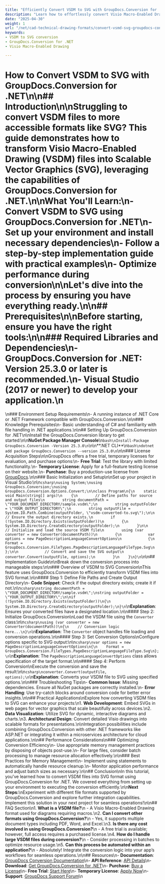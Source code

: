 ```yaml
---
title: "Efficiently Convert VSDM to SVG with GroupDocs.Conversion for .NET"
description: "Learn how to effortlessly convert Visio Macro-Enabled Drawings (VSDM) into scalable vector graphics (SVG) using the powerful GroupDocs.Conversion library in .NET."
date: "2025-04-30"
weight: 1
url: "/net/cad-technical-drawing-formats/convert-vsmd-svg-groupdocs-conversion-net/"
keywords:
- VSDM to SVG conversion
- GroupDocs.Conversion for .NET
- Visio Macro-Enabled Drawing

---
```



# How to Convert VSDM to SVG with GroupDocs.Conversion for .NET\n\n## Introduction\n\nStruggling to convert VSDM files to more accessible formats like SVG? This guide demonstrates how to transform Visio Macro-Enabled Drawing (VSDM) files into Scalable Vector Graphics (SVG), leveraging the capabilities of GroupDocs.Conversion for .NET.\n\n**What You'll Learn:**\n- Convert VSDM to SVG using GroupDocs.Conversion for .NET\n- Set up your environment and install necessary dependencies\n- Follow a step-by-step implementation guide with practical examples\n- Optimize performance during conversion\n\nLet's dive into the process by ensuring you have everything ready.\n\n## Prerequisites\n\nBefore starting, ensure you have the right tools:\n\n### Required Libraries and Dependencies\n- **GroupDocs.Conversion for .NET**: Version 25.3.0 or later is recommended.\n- Visual Studio (2017 or newer) to develop your application.\n  
\n### Environment Setup Requirements\n- A running instance of .NET Core or .NET Framework compatible with GroupDocs.Conversion.\n\n### Knowledge Prerequisites\n- Basic understanding of C# and familiarity with file handling in .NET applications.\n\n## Setting Up GroupDocs.Conversion for .NET\n\nInstall the GroupDocs.Conversion library to get started:\n\n**NuGet Package Manager Console**\n```bash\nInstall-Package GroupDocs.Conversion -Version 25.3.0\n```\n\n**\.NET CLI**\n```bash\ndotnet add package GroupDocs.Conversion --version 25.3.0\n```\n\n### License Acquisition Steps\n\nGroupDocs offers a free trial, temporary licenses for evaluation, and purchase options:\n- **Free Trial**: Test the library with limited functionality.\n- **Temporary License**: Apply for a full-feature testing license on their website.\n- **Purchase**: Buy a production-use license from [GroupDocs](https://purchase.groupdocs.com/buy).\n\n### Basic Initialization and Setup\n\nSet up your project in Visual Studio:\n\n```csharp\nusing System;\nusing GroupDocs.Conversion;\nusing GroupDocs.Conversion.Options.Convert;\n\nclass Program\n{\n    static void Main(string[] args)\n    {\n        // Define paths for source and output files\n        string documentPath = \"YOUR_DOCUMENT_DIRECTORY/sample.vsdm\";\n        string outputFolder = \"YOUR_OUTPUT_DIRECTORY\";\n        string outputFile = System.IO.Path.Combine(outputFolder, \"vsdm-converted-to.svg\");\n\n        // Ensure the output directory exists.\n        if (!System.IO.Directory.Exists(outputFolder))\n        {\n            System.IO.Directory.CreateDirectory(outputFolder);\n        }\n\n        // Initialize and load the source VSDM file\n        using (var converter = new Converter(documentPath))\n        {\n            var options = new PageDescriptionLanguageConvertOptions\n            {\n                Format = GroupDocs.Conversion.FileTypes.PageDescriptionLanguageFileType.Svg\n            };\n\n            // Convert and save the SVG output\n            converter.Convert(outputFile, options);\n        }\n    }\n}\n```\n\n## Implementation Guide\n\nBreak down the conversion process into manageable steps:\n\n### Overview of VSDM to SVG Conversion\nThis feature uses GroupDocs.Conversion to efficiently transform VSDM files into SVG format.\n\n#### Step 1: Define File Paths and Create Output Directory\n- **Code Snippet**: Check if the output directory exists; create it if not.\n\n```csharp\nstring documentPath = \"YOUR_DOCUMENT_DIRECTORY/sample.vsdm\";\nstring outputFolder = \"YOUR_OUTPUT_DIRECTORY\";\n\nif (!System.IO.Directory.Exists(outputFolder))\n{\n    System.IO.Directory.CreateDirectory(outputFolder);\n}\n```\n**Explanation**: Ensures your converted files have a designated location.\n\n#### Step 2: Initialize GroupDocs.Conversion\nLoad the VSDM file using the `Converter` class:\n\n```csharp\nusing (var converter = new Converter(documentPath))\n{\n    // Conversion logic here...\n}\n```\n**Explanation**: The `Converter` object handles file loading and conversion operations.\n\n#### Step 3: Set Conversion Options\nConfigure options specific to SVG output:\n\n```csharp\nvar options = new PageDescriptionLanguageConvertOptions\n{\n    Format = GroupDocs.Conversion.FileTypes.PageDescriptionLanguageFileType.Svg\n};\n```\n**Explanation**: The `PageDescriptionLanguageConvertOptions` class allows specification of the target format.\n\n#### Step 4: Perform Conversion\nExecute the conversion and save the result:\n\n```csharp\nconverter.Convert(outputFile, options);\n```\n**Explanation**: Converts your VSDM file to SVG using specified options.\n\n### Troubleshooting Tips\n- **Common Issue**: Missing dependencies. Ensure all NuGet packages are correctly installed.\n- **Error Handling**: Use try-catch blocks around conversion code for better error insights.\n\n## Practical Applications\nExplore how converting VSDM files to SVG can enhance your projects:\n1. **Web Development**: Embed SVGs in web pages for vector graphics that scale beautifully across devices.\n2. **Data Visualization**: Utilize SVG for dynamic, interactive diagrams and charts.\n3. **Architectural Design**: Convert detailed Visio drawings into scalable formats for presentations.\n\nIntegration possibilities include combining GroupDocs.Conversion with other .NET frameworks like ASP.NET or integrating it within a microservices architecture for cloud applications.\n\n## Performance Considerations\n### Optimizing Conversion Efficiency\n- Use appropriate memory management practices by disposing of objects post-use.\n- For large files, consider batch processing to manage resource allocation effectively.\n\n### Best Practices for Memory Management\n- Implement using statements to automatically handle resource cleanup.\n- Monitor application performance and adjust batch sizes as necessary.\n\n## Conclusion\nIn this tutorial, you've learned how to convert VSDM files into SVG format using GroupDocs.Conversion for .NET. We covered everything from setting up your environment to executing the conversion efficiently.\n\n**Next Steps:**\nExperiment with different file formats supported by GroupDocs.Conversion and explore further integration capabilities. Implement this solution in your next project for seamless operations!\n\n## FAQ Section\n1. **What is a VSDM file?**\n   - A Visio Macro-Enabled Drawing format used for diagrams requiring macros.\n2. **Can I convert other formats using GroupDocs.Conversion?**\n   - Yes, it supports multiple document types including PDF, Word, and Excel.\n3. **Is there any cost involved in using GroupDocs.Conversion?**\n   - A free trial is available; however, full access requires a purchased license.\n4. **How do I handle large VSDM files during conversion?**\n   - Consider processing in batches to optimize resource usage.\n5. **Can this process be automated within an application?**\n   - Absolutely! Integrate the conversion logic into your app’s workflows for seamless operations.\n\n## Resources\n- **Documentation**: [GroupDocs Conversion Documentation](https://docs.groupdocs.com/conversion/net/)\n- **API Reference**: [API Details](https://reference.groupdocs.com/conversion/net/)\n- **Download**: [Get GroupDocs.Conversion for .NET](https://releases.groupdocs.com/conversion/net/)\n- **Purchase**: [Buy a License](https://purchase.groupdocs.com/buy)\n- **Free Trial**: [Start Here](https://releases.groupdocs.com/conversion/net/)\n- **Temporary License**: [Apply Now](https://purchase.groupdocs.com/temporary-license/)\n- **Support**: [GroupDocs Support Forum](https://forum.groupdocs.com/c/conversion/10)\n
